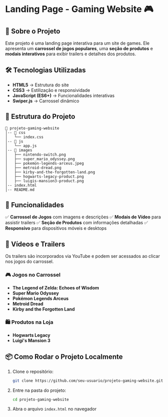 # Landing Page - Gaming Website 🎮

## 📌 Sobre o Projeto
Este projeto é uma landing page interativa para um site de games. Ele apresenta um **carrossel de jogos populares**, uma **seção de produtos** e **modais interativos** para exibir trailers e detalhes dos produtos.

## 🛠️ Tecnologias Utilizadas
- **HTML5** → Estrutura do site
- **CSS3** → Estilização e responsividade
- **JavaScript (ES6+)** → Funcionalidades interativas
- **Swiper.js** → Carrossel dinâmico

## 📂 Estrutura do Projeto
```
📁 projeto-gaming-website
│-- 📁 css
│   └── index.css
│-- 📁 js
│   └── app.js
│-- 📁 images
│   ├── nintendo-switch.png
│   ├── super_mario_odyssey.png
│   ├── pokemon-legends-arceus.jpeg
│   ├── metroid-dread.png
│   ├── kirby-and-the-forgotten-land.png
│   ├── hogwarts-legacy-product.png
│   ├── luigis-mansion3-product.png
│-- index.html
│-- README.md
```

## 🚀 Funcionalidades
✅ **Carrossel de Jogos** com imagens e descrições
✅ **Modais de Vídeo** para assistir trailers
✅ **Seção de Produtos** com informações detalhadas
✅ **Responsivo** para dispositivos móveis e desktops

## 🎥 Vídeos e Trailers
Os trailers são incorporados via YouTube e podem ser acessados ao clicar nos jogos do carrossel.

### 🎮 Jogos no Carrossel
- **The Legend of Zelda: Echoes of Wisdom**
- **Super Mario Odyssey**
- **Pokémon Legends Arceus**
- **Metroid Dread**
- **Kirby and the Forgotten Land**

### 🛍️ Produtos na Loja
- **Hogwarts Legacy**
- **Luigi's Mansion 3**

## 📦 Como Rodar o Projeto Localmente
1. Clone o repositório:
   ```sh
   git clone https://github.com/seu-usuario/projeto-gaming-website.git
   ```
2. Entre na pasta do projeto:
   ```sh
   cd projeto-gaming-website
   ```
3. Abra o arquivo `index.html` no navegador


